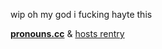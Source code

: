 wip oh my god i fucking hayte this

[**pronouns.cc**](https://pronouns.cc/rotten-hound) & [hosts rentry](https://rentry.co/rottenjudgement)
